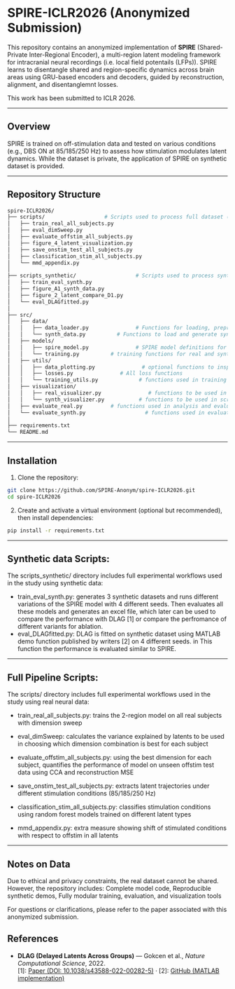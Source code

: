 
# SPIRE-ICLR2026 (Anonymized Submission)

This repository contains an anonymized implementation of **SPIRE** (Shared-Private Inter-Regional Encoder), a multi-region latent modeling framework for intracranial neural recordings (i.e. local field potentails (LFPs)). SPIRE learns to disentangle shared and region-specific dynamics across brain areas using GRU-based encoders and decoders, guided by reconstruction, alignment, and disentanglemnt losses.

This work has been submitted to ICLR 2026.

---

## Overview

SPIRE is trained on off-stimulation data and tested on various conditions (e.g., DBS ON at 85/185/250 Hz) to assess how stimulation modulates latent dynamics. While the dataset is private, the application of SPIRE on synthetic dataset is provided.

---

## Repository Structure
```bash
spire-ICLR2026/
├── scripts/                   # Scripts used to process full dataset (non-public)
│   ├── train_real_all_subjects.py
│   ├── eval_dimSweep.py
│   ├── evaluate_offstim_all_subjects.py
│   ├── figure_4_latent_visualization.py
│   ├── save_onstim_test_all_subjects.py
│   ├── classification_stim_all_subjects.py
│   └── mmd_appendix.py
│
├── scripts_synthetic/                   # Scripts used to process synthectic dataset
│   ├── train_eval_synth.py
│   ├── figure_A1_synth_data.py
│   ├── figure_2_latent_compare_D1.py
│   └── eval_DLAGfitted.py
│
├── src/
│   ├── data/
│   │   ├── data_loader.py               # Functions for loading, preprocessing and segmentation of real neural data
│   │   └── synth_data.py          # Functions to load and generate synthetic data
│   ├── models/
│   │   ├── spire_model.py               # SPIRE model definitions for 2-region
│   │   └── training.py          # training functions for real and synth data
│   ├── utils/
│   │   ├── data_plotting.py               # optional functions to inspect the raw neural data
│   │   ├── losses.py               # All loss functions
│   │   └── training_utils.py             # functions used in training including weight schedules
│   ├── visualization/
│   │   ├── real_visualizer.py               # functions to be used in scripts for plotting real latents, including umap and time trace
│   │   └── synth_visualizer.py           # functions to be used in scripts for plotting syntehtic data and latents
│   ├── evaluate_real.py         # functions used in analysis and evaluation of real data, including extracting latents, variance, onstim classification and mmd
│   └── evaluate_synth.py                   # functions used in evaluation of synth data, including CCA alignment of latents with ground truth
│
├── requirements.txt
└── README.md

```

---
## Installation

1. Clone the repository:
```bash
git clone https://github.com/SPIRE-Anonym/spire-ICLR2026.git
cd spire-ICLR2026
```
2. Create and activate a virtual environment (optional but recommended), then install dependencies:

```bash
pip install -r requirements.txt
```

---
## Synthetic data Scripts:
The scripts_synthetic/ directory includes full experimental workflows used in the study using synthetic data:

- train_eval_synth.py: generates 3 synthetic datasets and runs different variations of the SPIRE model with 4 different seeds. Then evaluates all these models and generates an excel file, which later can be used to compare the performance with DLAG [1] or compare the perfromance of different variants for ablation.
- eval_DLAGfitted.py: DLAG is fitted on synthetic dataset using MATLAB demo function published by writers [2] on 4 different seeds. in This function the performance is evaluated similar to SPIRE.

---
## Full Pipeline Scripts:
The scripts/ directory includes full experimental workflows used in the study using real neural data:

- train_real_all_subjects.py: trains the 2-region model on all real subjects with dimension sweep

- eval_dimSweep: calculates the variance explained by latents to be used in choosing which dimension combination is best for each subject 

- evaluate_offstim_all_subjects.py: using the best dimension for each subject, quantifies the performance of model on unseen offstim test data using CCA and reconstruction MSE

- save_onstim_test_all_subjects.py: extracts latent trajectories under different stimulation conditions (85/185/250 Hz)

- classification_stim_all_subjects.py: classifies stimulation conditions using random forest models trained on different latent types

- mmd_appendix.py: extra measure showing shift of stimulated conditions with respect to offstim in all latents 


---
## Notes on Data
Due to ethical and privacy constraints, the real dataset cannot be shared. However, the repository includes: Complete model code, Reproducible synthetic demos, Fully modular training, evaluation, and visualization tools

For questions or clarifications, please refer to the paper associated with this anonymized submission.

## References

- **DLAG (Delayed Latents Across Groups)** — Gokcen et al., *Nature Computational Science*, 2022.  
  [1]: [Paper (DOI: 10.1038/s43588-022-00282-5)](https://doi.org/10.1038/s43588-022-00282-5) ·
  [2]: [GitHub (MATLAB implementation)](https://github.com/egokcen/DLAG)

